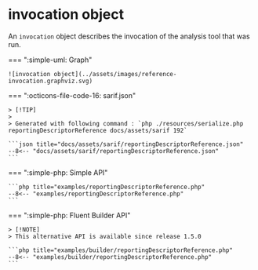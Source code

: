 <!-- markdownlint-disable MD013 -->
# invocation object

An `invocation` object describes the invocation of the analysis tool that was run.

=== ":simple-uml: Graph"

    ![invocation object](../assets/images/reference-invocation.graphviz.svg)

=== ":octicons-file-code-16: sarif.json"

    > [!TIP]
    >
    > Generated with following command : `php ./resources/serialize.php reportingDescriptorReference docs/assets/sarif 192`

    ```json title="docs/assets/sarif/reportingDescriptorReference.json"
    --8<-- "docs/assets/sarif/reportingDescriptorReference.json"
    ```

=== ":simple-php: Simple API"

    ```php title="examples/reportingDescriptorReference.php"
    --8<-- "examples/reportingDescriptorReference.php"
    ```

=== ":simple-php: Fluent Builder API"

    > [!NOTE]
    > This alternative API is available since release 1.5.0

    ```php title="examples/builder/reportingDescriptorReference.php"
    --8<-- "examples/builder/reportingDescriptorReference.php"
    ```
